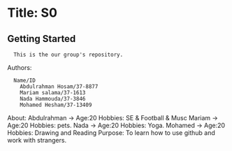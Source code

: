 # Title: S0

## Getting Started

      This is the our group's repository.
Authors:

      Name/ID
        Abdulrahman Hosam/37-8877
        Mariam salama/37-1613
        Nada Hammouda/37-3846
        Mohamed Hesham/37-13409

About:
    Abdulrahman -> Age:20
                   Hobbies: SE & Football & Musc
    Mariam -> Age:20
                  Hobbies: pets.
    Nada -> Age:20
                  Hobbies: Yoga.
    Mohamed -> Age:20
                  Hobbies: Drawing and Reading
Purpose:
      To learn how to use github and work with strangers.
